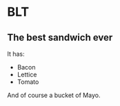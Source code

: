 # BLT
## The best sandwich ever

It has:

* Bacon
* Lettice
* Tomato

And of course a bucket of Mayo.
